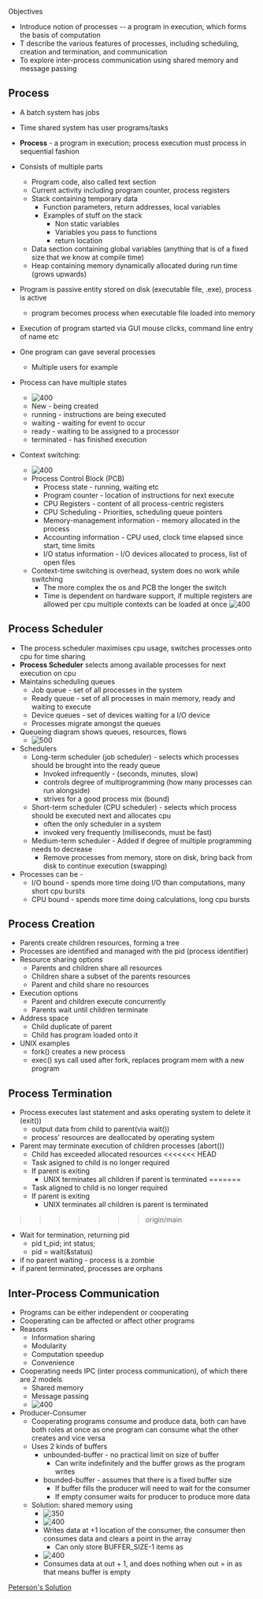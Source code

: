 
Objectives
- Introduce notion of processes -- a program in execution, which forms the basis of computation
- T describe the various features of processes, including scheduling, creation and termination, and communication
- To explore inter-process communication using shared memory and message passing

## Process
- A batch system has jobs
- Time shared system has user programs/tasks
- **Process** - a program in execution; process execution must process in sequential fashion
- Consists of multiple parts
	- Program code, also called text section
	- Current activity including program counter, process registers
	- Stack containing temporary data
		- Function parameters, return addresses, local variables
		- Examples of stuff on the stack
			- Non static variables
			- Variables you pass to functions
			- return location
	- Data section containing global variables (anything that is of a fixed size that we know at compile time)
	- Heap containing memory dynamically allocated during run time (grows upwards)
- Program is passive entity stored on disk (executable file, .exe), process is active
	- program becomes process when executable file loaded into memory
- Execution of program started via GUI mouse clicks, command line entry of name etc
- One program can gave several processes
	- Multiple users for example

- Process can have multiple states
	- ![400](Pasted%20image%2020230808183437.png)
	- New - being created
	- running - instructions are being executed
	- waiting - waiting for event to occur
	- ready - waiting to be assigned to a processor
	- terminated - has finished execution
- Context switching:
	- ![400](Pasted%20image%2020230808185402.png)
	- Process Control Block (PCB)
		- Process state - running, waiting etc
		- Program counter - location of instructions for next execute
		- CPU Registers - content of all process-centric registers 
		- CPU Scheduling - Priorities, scheduling queue pointers
		- Memory-management information - memory allocated in the process
		- Accounting information - CPU used, clock time elapsed since start, time limits
		- I/O status information - I/O devices allocated to process, list of open files
	- Context-time switching is overhead, system does no work while switching
		- The more complex the os and PCB the longer the switch
		- Time is dependent on hardware support, if multiple registers are allowed per cpu multiple contexts can be loaded at once
![400](Pasted%20image%2020230808193820.png)

## Process Scheduler
- The process scheduler maximises cpu usage, switches processes onto cpu for time sharing
- **Process Scheduler** selects among available processes for next execution on cpu
- Maintains scheduling queues
	- Job queue - set of all processes in the system
	- Ready queue - set of all processes in main memory, ready and waiting to execute
	- Device queues - set of devices waiting for a I/O device
	- Processes migrate amongst the queues
- Queueing diagram shows queues, resources, flows
	- ![500](Pasted%20image%2020230810210735.png)
-  Schedulers
	- Long-term scheduler (job scheduler) - selects which processes should be brought into the ready queue
		- Invoked infrequently - (seconds, minutes, slow)
		- controls degree of multiprogramming (how many processes can run alongside)
		- strives for a good process mix (bound)
	- Short-term scheduler (CPU scheduler) - selects which process should be executed next and allocates cpu
		- often the only scheduler in a system
		- invoked very frequently (milliseconds, must be fast)
	- Medium-term scheduler - Added if degree of multiple programming needs to decrease
		- Remove processes from memory, store on disk, bring back from disk to continue execution (swapping)
- Processes can be -
	- I/O bound - spends more time doing I/O than computations, many short cpu bursts
	- CPU bound - spends more time doing calculations, long cpu bursts
	


## Process Creation
- Parents create children resources, forming a tree
- Processes are identified and managed with the pid (process identifier)
- Resource sharing options
	- Parents and children share all resources
	- Children share a subset of the parents resources
	- Parent and child share no resources
- Execution options
	- Parent and children execute concurrently
	- Parents wait until children terminate
- Address space
	- Child duplicate of parent
	- Child has program loaded onto it
- UNIX examples
	- fork() creates a new process
	- exec() sys call used after fork, replaces program mem with a new program

## Process Termination
- Process executes last statement and asks operating system to delete it (exit())
	- output data from child to parent(via wait())
	- process' resources are deallocated by operating system
- Parent may terminate execution of children processes (abort())
	- Child has exceeded allocated resources
<<<<<<< HEAD
	- Task asigned to child is no longer required
	- If parent is exiting
		- UNIX terminates all children if parent is terminated
=======
	- Task aligned to child is no longer required
	- If parent is exiting
		- UNIX terminates all children is parent is terminated
>>>>>>> origin/main
- Wait for termination, returning pid
	- pid t_pid; int status;
	- pid = wait(&status)
- if no parent waiting - process is a zombie
- if parent terminated, processes are orphans

## Inter-Process Communication
- Programs can be either independent or cooperating
- Cooperating can be affected or affect other programs
- Reasons
	- Information sharing
	- Modularity
	- Computation speedup
	- Convenience
- Cooperating needs IPC (inter process communication), of which there are 2 models
	- Shared memory
	- Message passing
	- ![400](Pasted%20image%2020230816012556.png)
- Producer-Consumer
	- Cooperating programs consume and produce data, both can have both roles at once as one program can consume what the other creates and vice versa
	- Uses 2 kinds of buffers
		- unbounded-buffer - no practical limit on size of buffer
			- Can write indefinitely and the buffer grows as the program writes
		- bounded-buffer - assumes that there is a fixed buffer size
			- If buffer fills the producer will need to wait for the consumer
			- If empty consumer waits for producer to produce more data
	- Solution: shared memory using 
		- ![350](Pasted%20image%2020230816013440.png)
		- ![400](Pasted%20image%2020230816013606.png)
		- Writes data at +1 location of the consumer, the consumer then consumes data and clears a point in the array
			- Can only store BUFFER_SIZE-1 items as 
		- ![400](Pasted%20image%2020230816013948.png)
		- Consumes data at out + 1, and does nothing when out = in as that means buffer is empty



[Peterson's Solution](Peterson's%20Solution.md)


